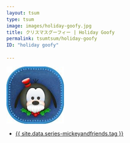 ```yaml
---
layout: tsum
type: tsum
image: images/holiday-goofy.jpg
title: クリスマスグーフィー | Holiday Goofy
permalink: tsumtsum/holiday-goofy
ID: "holiday goofy"

---
```

<img class="ui image" src="../images/holiday-goofy.jpg">

* <a href="{{ site.data.series-mickeyandfriends.url }}">{{ site.data.series-mickeyandfriends.tag }}</a>
